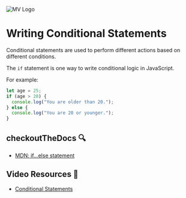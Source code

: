 ![MV Logo](/logo.jpg)
# Writing Conditional Statements
Conditional statements are used to perform different actions based on different conditions.

The `if` statement is one way to write conditional logic in JavaScript.

For example:

```js
let age = 25;
if (age > 20) {
  console.log("You are older than 20.");
} else {
  console.log("You are 20 or younger.");
}
```

## checkoutTheDocs 🔍
- [MDN: if...else statement](https://developer.mozilla.org/en-US/docs/Web/JavaScript/Reference/Statements/if...else)

## Video Resources 🎥
- [Conditional Statements](https://www.youtube.com/watch?v=N4V0FZASK60)
